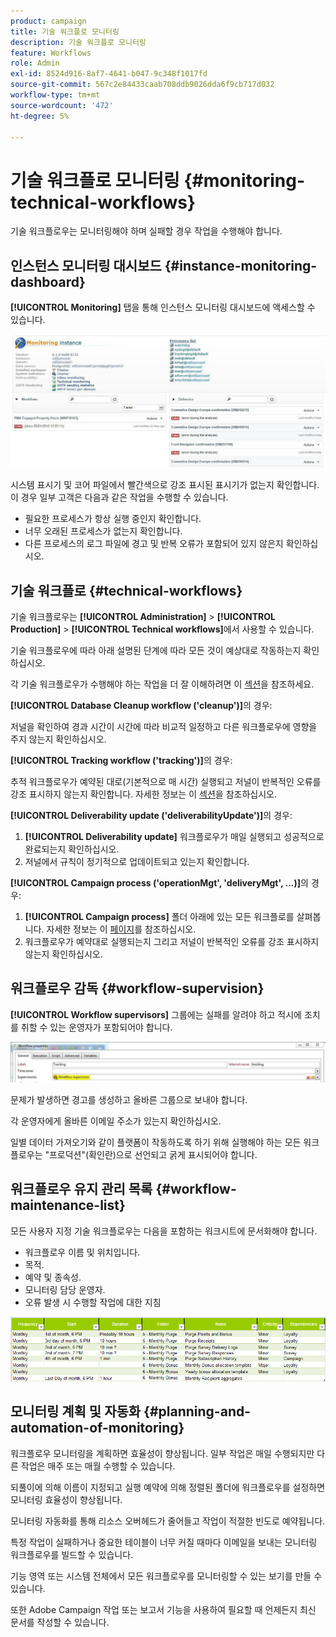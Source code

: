 ```yaml
---
product: campaign
title: 기술 워크플로 모니터링
description: 기술 워크플로 모니터링
feature: Workflows
role: Admin
exl-id: 8524d916-8af7-4641-b047-9c348f1017fd
source-git-commit: 567c2e84433caab708ddb9026dda6f9cb717d032
workflow-type: tm+mt
source-wordcount: '472'
ht-degree: 5%

---
```


# 기술 워크플로 모니터링 {#monitoring-technical-workflows}

기술 워크플로우는 모니터링해야 하며 실패할 경우 작업을 수행해야 합니다.

## 인스턴스 모니터링 대시보드 {#instance-monitoring-dashboard}

**[!UICONTROL Monitoring]** 탭을 통해 인스턴스 모니터링 대시보드에 액세스할 수 있습니다.

![](assets/monitoring_technical_workflows1.png)

시스템 표시기 및 코어 파일에서 빨간색으로 강조 표시된 표시기가 없는지 확인합니다. 이 경우 일부 고객은 다음과 같은 작업을 수행할 수 있습니다.

* 필요한 프로세스가 항상 실행 중인지 확인합니다.
* 너무 오래된 프로세스가 없는지 확인합니다.
* 다른 프로세스의 로그 파일에 경고 및 반복 오류가 포함되어 있지 않은지 확인하십시오.

## 기술 워크플로 {#technical-workflows}

기술 워크플로우는 **[!UICONTROL Administration]** > **[!UICONTROL Production]** > **[!UICONTROL Technical workflows]**&#x200B;에서 사용할 수 있습니다.

기술 워크플로우에 따라 아래 설명된 단계에 따라 모든 것이 예상대로 작동하는지 확인하십시오.

각 기술 워크플로우가 수행해야 하는 작업을 더 잘 이해하려면 이 [섹션](technical-workflows.md)을 참조하세요.

**[!UICONTROL Database Cleanup workflow ('cleanup')]**&#x200B;의 경우:

저널을 확인하여 경과 시간이 시간에 따라 비교적 일정하고 다른 워크플로우에 영향을 주지 않는지 확인하십시오.

**[!UICONTROL Tracking workflow ('tracking')]**&#x200B;의 경우:

추적 워크플로우가 예약된 대로(기본적으로 매 시간) 실행되고 저널이 반복적인 오류를 강조 표시하지 않는지 확인합니다. 자세한 정보는 이 [섹션](delivery.md)을 참조하십시오.

**[!UICONTROL Deliverability update ('deliverabilityUpdate')]**&#x200B;의 경우:

1. **[!UICONTROL Deliverability update]** 워크플로우가 매일 실행되고 성공적으로 완료되는지 확인하십시오.
1. 저널에서 규칙이 정기적으로 업데이트되고 있는지 확인합니다.

**[!UICONTROL Campaign process ('operationMgt', 'deliveryMgt', ...)]**&#x200B;의 경우:

1. **[!UICONTROL Campaign process]** 폴더 아래에 있는 모든 워크플로를 살펴봅니다. 자세한 정보는 이 [페이지](technical-workflows.md)를 참조하십시오.
1. 워크플로우가 예약대로 실행되는지 그리고 저널이 반복적인 오류를 강조 표시하지 않는지 확인하십시오.

## 워크플로우 감독 {#workflow-supervision}

**[!UICONTROL Workflow supervisors]** 그룹에는 실패를 알려야 하고 적시에 조치를 취할 수 있는 운영자가 포함되어야 합니다.

![](assets/monitoring_technical_workflows3.png)

문제가 발생하면 경고를 생성하고 올바른 그룹으로 보내야 합니다.

각 운영자에게 올바른 이메일 주소가 있는지 확인하십시오.

일별 데이터 가져오기와 같이 플랫폼이 작동하도록 하기 위해 실행해야 하는 모든 워크플로우는 &quot;프로덕션&quot;(확인란)으로 선언되고 굵게 표시되어야 합니다.

## 워크플로우 유지 관리 목록 {#workflow-maintenance-list}

모든 사용자 지정 기술 워크플로우는 다음을 포함하는 워크시트에 문서화해야 합니다.

* 워크플로우 이름 및 위치입니다.
* 목적.
* 예약 및 종속성.
* 모니터링 담당 운영자.
* 오류 발생 시 수행할 작업에 대한 지침

![](assets/monitoring_technical_workflows4.png)

## 모니터링 계획 및 자동화 {#planning-and-automation-of-monitoring}

워크플로우 모니터링을 계획하면 효율성이 향상됩니다. 일부 작업은 매일 수행되지만 다른 작업은 매주 또는 매월 수행할 수 있습니다.

되풀이에 의해 이름이 지정되고 실행 예약에 의해 정렬된 폴더에 워크플로우를 설정하면 모니터링 효율성이 향상됩니다.

모니터링 자동화를 통해 리소스 오버헤드가 줄어들고 작업이 적절한 빈도로 예약됩니다.

특정 작업이 실패하거나 중요한 테이블이 너무 커질 때마다 이메일을 보내는 모니터링 워크플로우를 빌드할 수 있습니다.

기능 영역 또는 시스템 전체에서 모든 워크플로우를 모니터링할 수 있는 보기를 만들 수 있습니다.

또한 Adobe Campaign 작업 또는 보고서 기능을 사용하여 필요할 때 언제든지 최신 문서를 작성할 수 있습니다.
